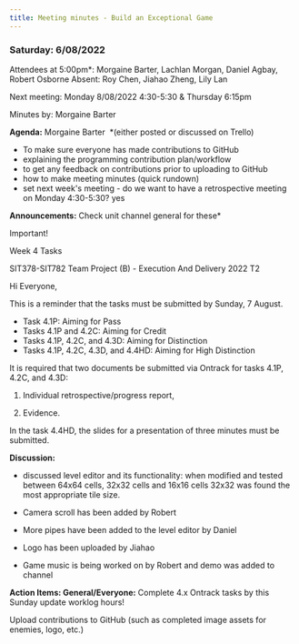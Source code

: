 ```yaml
---
title: Meeting minutes - Build an Exceptional Game
---
```


### Saturday: 6/08/2022

Attendees at 5:00pm\*: Morgaine Barter, Lachlan Morgan, Daniel Agbay, Robert Osborne Absent: Roy
Chen, Jiahao Zheng, Lily Lan

Next meeting: Monday 8/08/2022 4:30-5:30 & Thursday 6:15pm

Minutes by: Morgaine Barter

**Agenda:** Morgaine Barter  \*(either posted or discussed on Trello)

- To make sure everyone has made contributions to GitHub
- explaining the programming contribution plan/workflow
- to get any feedback on contributions prior to uploading to GitHub
- how to make meeting minutes (quick rundown)
- set next week's meeting - do we want to have a retrospective meeting on Monday 4:30-5:30? yes

**Announcements:** Check unit channel general for these\*

Important!

Week 4 Tasks

SIT378-SIT782 Team Project (B) - Execution And Delivery 2022 T2

Hi Everyone,

This is a reminder that the tasks must be submitted by Sunday, 7 August.

- Task 4.1P: Aiming for Pass
- Tasks 4.1P and 4.2C: Aiming for Credit
- Tasks 4.1P, 4.2C, and 4.3D: Aiming for Distinction
- Tasks 4.1P, 4.2C, 4.3D, and 4.4HD: Aiming for High Distinction

It is required that two documents be submitted via Ontrack for tasks 4.1P, 4.2C, and 4.3D:

1. Individual retrospective/progress report,

2. Evidence.

In the task 4.4HD, the slides for a presentation of three minutes must be submitted.

**Discussion:**

- discussed level editor and its functionality: when modified and tested between 64x64 cells, 32x32
  cells and 16x16 cells 32x32 was found the most appropriate tile size.

- Camera scroll has been added by Robert
- More pipes have been added to the level editor by Daniel
- Logo has been uploaded by Jiahao
- Game music is being worked on by Robert and demo was added to channel

**Action Items: General/Everyone:** Complete 4.x Ontrack tasks by this Sunday update worklog hours!

Upload contributions to GitHub (such as completed image assets for enemies, logo, etc.)
